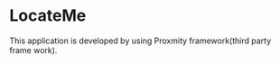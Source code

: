 LocateMe
========

This application is developed by using Proxmity framework(third party frame work).
